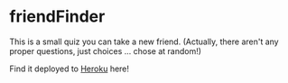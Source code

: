 # friendFinder

This is a small quiz you can take a new friend. (Actually, there aren't any proper questions, just choices ... chose at random!)

Find it deployed to [Heroku](https://friend-finder-va.herokuapp.com/) here!
